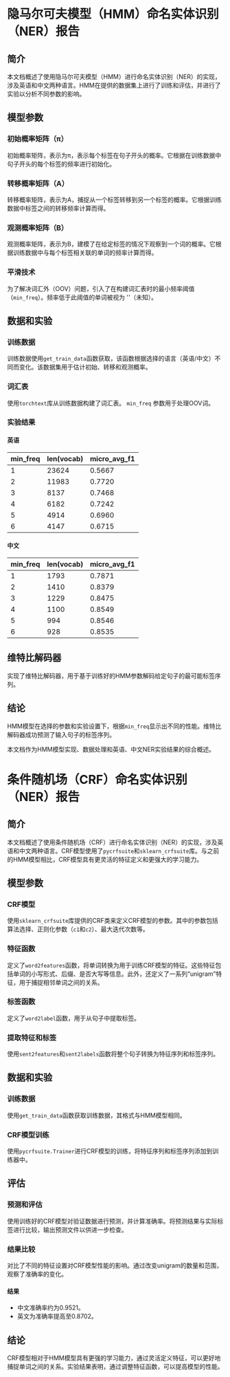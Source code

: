 # 隐马尔可夫模型（HMM）命名实体识别（NER）报告

## 简介

本文档概述了使用隐马尔可夫模型（HMM）进行命名实体识别（NER）的实现，涉及英语和中文两种语言。HMM在提供的数据集上进行了训练和评估，并进行了实验以分析不同参数的影响。

## 模型参数

### 初始概率矩阵（π）

初始概率矩阵，表示为π，表示每个标签在句子开头的概率。它根据在训练数据中句子开头的每个标签的频率进行初始化。

### 转移概率矩阵（A）

转移概率矩阵，表示为A，捕捉从一个标签转移到另一个标签的概率。它根据训练数据中标签之间的转移频率计算而得。

### 观测概率矩阵（B）

观测概率矩阵，表示为B，建模了在给定标签的情况下观察到一个词的概率。它根据训练数据中与每个标签相关联的单词的频率计算而得。

### 平滑技术

为了解决词汇外（OOV）问题，引入了在构建词汇表时的最小频率阈值（`min_freq`）。频率低于此阈值的单词被视为 '<unk>'（未知）。

## 数据和实验

### 训练数据

训练数据使用`get_train_data`函数获取，该函数根据选择的语言（英语/中文）不同而变化。该数据集用于估计初始、转移和观测概率。

### 词汇表

使用`torchtext`库从训练数据构建了词汇表。 `min_freq` 参数用于处理OOV词。

### 实验结果

#### 英语

| min_freq | len(vocab) | micro_avg_f1 |
| -------- | ---------- | ------------ |
| 1        | 23624      | 0.5667       |
| 2        | 11983      | 0.7720       |
| 3        | 8137       | 0.7468       |
| 4        | 6182       | 0.7242       |
| 5        | 4914       | 0.6960       |
| 6        | 4147       | 0.6715       |

#### 中文

| min_freq | len(vocab) | micro_avg_f1 |
| -------- | ---------- | ------------ |
| 1        | 1793       | 0.7871       |
| 2        | 1410       | 0.8379       |
| 3        | 1229       | 0.8475       |
| 4        | 1100       | 0.8549       |
| 5        | 994        | 0.8546       |
| 6        | 928        | 0.8535       |

## 维特比解码器

实现了维特比解码器，用于基于训练好的HMM参数解码给定句子的最可能标签序列。

## 结论

HMM模型在选择的参数和实验设置下，根据`min_freq`显示出不同的性能。维特比解码器成功预测了输入句子的标签序列。

本文档作为HMM模型实现、数据处理和英语、中文NER实验结果的综合概述。

# 条件随机场（CRF）命名实体识别（NER）报告

## 简介

本文档概述了使用条件随机场（CRF）进行命名实体识别（NER）的实现，涉及英语和中文两种语言。CRF模型使用了`pycrfsuite`和`sklearn_crfsuite`库。与之前的HMM模型相比，CRF模型具有更灵活的特征定义和更强大的学习能力。

## 模型参数

### CRF模型

使用`sklearn_crfsuite`库提供的CRF类来定义CRF模型的参数。其中的参数包括算法选择、正则化参数（`c1`和`c2`）、最大迭代次数等。

### 特征函数

定义了`word2features`函数，将单词转换为用于训练CRF模型的特征。这些特征包括单词的小写形式、后缀、是否大写等信息。此外，还定义了一系列“unigram”特征，用于捕捉相邻单词之间的关系。

### 标签函数

定义了`word2label`函数，用于从句子中提取标签。

### 提取特征和标签

使用`sent2features`和`sent2labels`函数将整个句子转换为特征序列和标签序列。

## 数据和实验

### 训练数据

使用`get_train_data`函数获取训练数据，其格式与HMM模型相同。

### CRF模型训练

使用`pycrfsuite.Trainer`进行CRF模型的训练，将特征序列和标签序列添加到训练器中。

## 评估

### 预测和评估

使用训练好的CRF模型对验证数据进行预测，并计算准确率。将预测结果与实际标签进行比较，输出预测文件以供进一步检查。

### 结果比较

对比了不同的特征设置对CRF模型性能的影响。通过改变unigram的数量和范围，观察了准确率的变化。

#### 结果

- 中文准确率约为0.9521。
- 英文为准确率提高至0.8702。

## 结论

CRF模型相对于HMM模型具有更强的学习能力，通过灵活定义特征，可以更好地捕捉单词之间的关系。实验结果表明，通过调整特征函数，可以提高模型的性能。